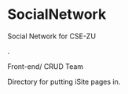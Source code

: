 # SocialNetwork
Social Network for CSE-ZU


.


Front-end/ CRUD Team

Directory for putting iSite pages in.